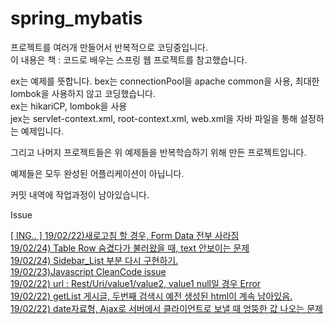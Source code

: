 # spring_mybatis

프로젝트를 여러개 만들어서 반복적으로 코딩중입니다.<br/>
이 내용은 책 : 코드로 배우는 스프링 웹 프로젝트를 참고했습니다.

ex는 예제를 뜻합니다.
bex는 connectionPool을 apache common을 사용, 최대한 lombok을 사용하지 않고 코딩했습니다.<br/>
ex는 hikariCP, lombok을 사용<br/>
jex는 servlet-context.xml, root-context.xml, web.xml을 자바 파일을 통해 설정하는 예제입니다.<br/>

그리고 나머지 프로젝트들은 위 예제들을 반복학습하기 위해 만든 프로젝트입니다.

예제들은 모두 완성된 어플리케이션이 아닙니다.

커밋 내역에 작업과정이 남아있습니다.



Issue

[[ ING.. ] 19/02/22)새로고침 할 경우, Form Data 전부 사라짐](https://www.evernote.com/l/Aj10HEQkbCxKXLucK4duu77kpopvOynpud8)<br/>
[19/02/24) Table Row 숨겼다가 불러왔을 때, text 안보이는 문제](https://www.evernote.com/l/Aj2Yw0-v_NdNkptCQ-ClTciNHnbMW9941-M)<br/>
[19/02/24) Sidebar_List 부분 다시 구현하기.](https://www.evernote.com/l/Aj329qBRN5FDqZvI0EQXyJzZ4PCbWRutqNs)<br/>
[19/02/23)Javascript CleanCode issue](https://www.evernote.com/l/Aj3lECLJaJJFZq_gdV4s6SWq-2zyUEvLBQ4)<br/>
[19/02/22) url : Rest/Uri/value1/value2, value1 null일 경우 Error](https://www.evernote.com/l/Aj0VXxSJQsNLQJizTspUkkuNoW7fx0FL7hA)<br/>
[19/02/22) getList 게시글, 두번째 검색시 예전 생성된 html이 계속 남아있음.](https://www.evernote.com/l/Aj0v4FdJJK1NfIsxH0hwdduTUoD1eR5a-ag)<br/>
[19/02/22) date자료형, Ajax로 서버에서 클라이언트로 보낼 때 엉뚱한 값 나오는 문제](https://www.evernote.com/l/Aj3Q9A_P9SRKO6TMUR7Lukemwreaqj-wpGo)<br/>
